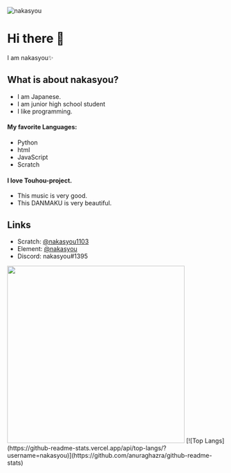 ![nakasyou](https://komarev.com/ghpvc/?username=nakasyou&label=Profile%20views&style=flat)
# Hi there 👋
I am nakasyou✨
## What is about nakasyou?
- I am Japanese.
- I am junior high school student
- I like programming.
#### My favorite Languages:
- Python
- html
- JavaScript
- Scratch  
  
#### I love Touhou-project.
- This music is very good.
- This DANMAKU is very beautiful.
## Links
- Scratch: [@nakasyou1103](//scratch.mit.edu/users/nakasyou1103)
- Element: [@nakasyou](//matrix.to/#/@nakasyou:matrix.org)
- Discord: nakasyou#1395
<img width=410 src="https://github-readme-stats.vercel.app/api?username=nakasyou&count_private=true&theme=blueberry" />
[![Top Langs](https://github-readme-stats.vercel.app/api/top-langs/?username=nakasyou)](https://github.com/anuraghazra/github-readme-stats)<!--
**nakasyou/nakasyou** is a ✨ _special_ ✨ repository because its `README.md` (this file) appears on your GitHub profile.

Here are some ideas to get you started:

- 🔭 I’m currently working on ...
- 🌱 I’m currently learning ...
- 👯 I’m looking to collaborate on ...
- 🤔 I’m looking for help with ...
- 💬 Ask me about ...
- 📫 How to reach me: ...
- 😄 Pronouns: ...
- ⚡ Fun fact: ...
-->
